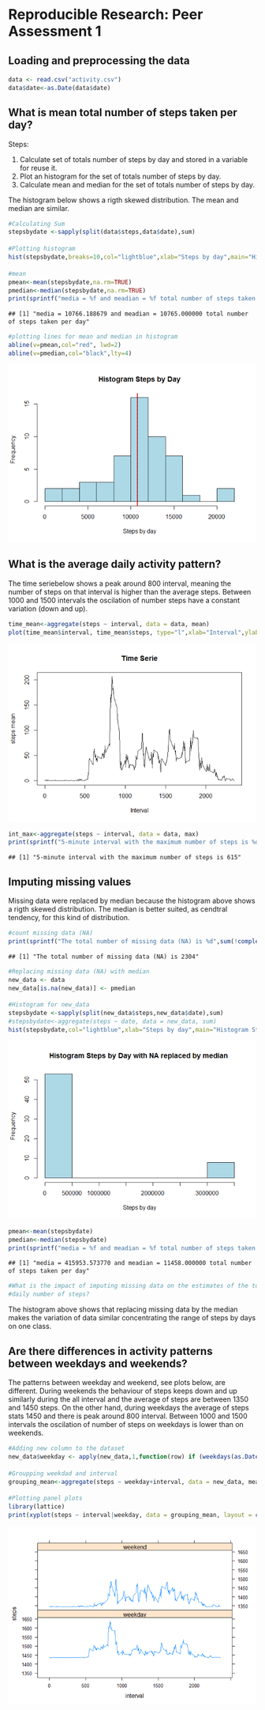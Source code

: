 # Reproducible Research: Peer Assessment 1


## Loading and preprocessing the data

```r
data <- read.csv("activity.csv")
data$date<-as.Date(data$date)
```

## What is mean total number of steps taken per day?
Steps:  
1. Calculate set of totals number of steps by day and stored in a variable for reuse it.  
2. Plot an histogram for the set of totals number of steps by day.  
3. Calculate mean and median for the set of totals number of steps by day.  

The histogram below shows a rigth skewed distribution. The mean and median are similar.


```r
#Calculating Sum
stepsbydate <-sapply(split(data$steps,data$date),sum)

#Plotting histogram 
hist(stepsbydate,breaks=10,col="lightblue",xlab="Steps by day",main="Histogram Steps by Day")

#mean
pmean<-mean(stepsbydate,na.rm=TRUE)
pmedian<-median(stepsbydate,na.rm=TRUE)
print(sprintf("media = %f and meadian = %f total number of steps taken per day",pmean,pmedian))
```

```
## [1] "media = 10766.188679 and meadian = 10765.000000 total number of steps taken per day"
```

```r
#plotting lines for mean and median in histogram
abline(v=pmean,col="red", lwd=2)
abline(v=pmedian,col="black",lty=4)
```

![](PA1_template_files/figure-html/unnamed-chunk-2-1.png) 

## What is the average daily activity pattern?
The time seriebelow shows a peak around 800 interval, meaning the number of steps on that interval is higher than the average steps. Between 1000 and 1500 intervals the oscilation of number steps have a constant variation (down and up).


```r
time_mean<-aggregate(steps ~ interval, data = data, mean)
plot(time_mean$interval, time_mean$steps, type="l",xlab="Interval",ylab="steps mean",main="Time Serie")
```

![](PA1_template_files/figure-html/unnamed-chunk-3-1.png) 

```r
int_max<-aggregate(steps ~ interval, data = data, max)
print(sprintf("5-minute interval with the maximum number of steps is %d",int_max[which.max(int_max$steps),1]))
```

```
## [1] "5-minute interval with the maximum number of steps is 615"
```

## Imputing missing values
Missing data were replaced by median because the histogram above shows a rigth skewed distribution. The median is better suited, as cendtral tendency, for this kind of distribution.


```r
#count missing data (NA)
print(sprintf("The total number of missing data (NA) is %d",sum(!complete.cases(data))))
```

```
## [1] "The total number of missing data (NA) is 2304"
```

```r
#Replacing missing data (NA) with median
new_data <- data
new_data[is.na(new_data)] <- pmedian

#Histogram for new_data
stepsbydate <-sapply(split(new_data$steps,new_data$date),sum)
#stepsbydate<-aggregate(steps ~ date, data = new_data, sum)
hist(stepsbydate,col="lightblue",xlab="Steps by day",main="Histogram Steps by Day with NA replaced by median ")
```

![](PA1_template_files/figure-html/unnamed-chunk-4-1.png) 

```r
pmean<-mean(stepsbydate)
pmedian<-median(stepsbydate)
print(sprintf("media = %f and meadian = %f total number of steps taken per day",pmean,pmedian))
```

```
## [1] "media = 415953.573770 and meadian = 11458.000000 total number of steps taken per day"
```

```r
#What is the impact of imputing missing data on the estimates of the total
#daily number of steps?
```
The histogram above shows that replacing missing data by the median makes the variation  of data similar concentrating the range of steps by days on one class.

## Are there differences in activity patterns between weekdays and weekends?

The patterns between weekday and weekend, see plots below, are different. During weekends the behaviour of steps keeps down and up similarly during the all interval and the average of steps are between 1350 and 1450 steps. On the other hand, during weekdays the average of steps stats 1450 and there is peak around 800 interval. Between 1000 and 1500 intervals the oscilation of number of steps on weekdays is lower than on weekends.


```r
#Adding new column to the dataset
new_data$weekday <- apply(new_data,1,function(row) if (weekdays(as.Date(row[2]), abbreviate = TRUE) %in% c("Sat","Sun")) as.factor("weekend") else as.factor("weekday") )

#Groupping weekdad and interval
grouping_mean<-aggregate(steps ~ weekday+interval, data = new_data, mean)

#Plotting panel plots
library(lattice)
print(xyplot(steps ~ interval|weekday, data = grouping_mean, layout = c(1, 2),type="l"))
```

![](PA1_template_files/figure-html/unnamed-chunk-5-1.png) 
